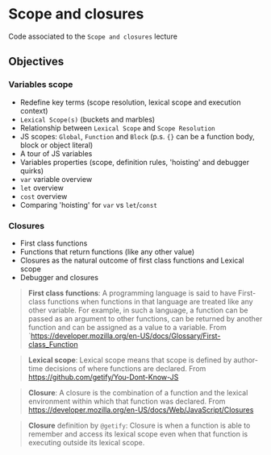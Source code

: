 # Scope and closures

Code associated to the `Scope and closures` lecture

## Objectives

### Variables scope
* Redefine key terms (scope resolution, lexical scope and execution context)
* `Lexical Scope(s)` (buckets and marbles)
* Relationship between `Lexical Scope` and `Scope Resolution`
* JS scopes: `Global`, `Function` and `Block` (p.s. `{}` can be a function body, block or object literal)
* A tour of JS variables
* Variables properties (scope, definition rules, 'hoisting' and debugger quirks)
* `var` variable overview
* `let` overview
* `cost` overview
* Comparing 'hoisting' for `var` vs `let`/`const`

### Closures
* First class functions
* Functions that return functions (like any other value)
* Closures as the natural outcome of first class functions and Lexical scope
* Debugger and closures

> **First class functions**: A programming language is said to have First-class functions when functions in that language are treated like any other variable. For example, in such a language, a function can be passed as an argument to other functions, can be returned by another function and can be assigned as a value to a variable. From `https://developer.mozilla.org/en-US/docs/Glossary/First-class_Function

> **Lexical scope**: Lexical scope means that scope is defined by author-time decisions of where functions are declared. From https://github.com/getify/You-Dont-Know-JS

> **Closure**: A closure is the combination of a function and the lexical environment within which that function was declared. From https://developer.mozilla.org/en-US/docs/Web/JavaScript/Closures

> **Closure** definition by `@getify`: Closure is when a function is able to remember and access its lexical scope even when that function is executing outside its lexical scope.
